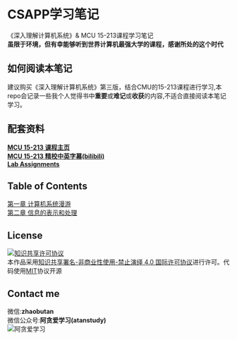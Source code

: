 CSAPP学习笔记
===
《深入理解计算机系统》& MCU 15-213课程学习笔记  
**虽限于环境，但有幸能够听到世界计算机最强大学的课程，感谢所处的这个时代**  

## 如何阅读本笔记

建议购买《深入理解计算机系统》第三版，结合CMU的15-213课程进行学习,本repo会记录一些我个人觉得书中**重要**或**难记**或**收获**的内容,不适合直接阅读本笔记学习。

## 配套资料

**[MCU 15-213 课程主页](http://www.cs.cmu.edu/~213/)**  
**[MCU 15-213 精校中英字幕(bilibili)](https://www.bilibili.com/video/BV1iW411d7hd)**  
**[Lab Assignments](http://csapp.cs.cmu.edu/3e/labs.html)**  

## Table of Contents
[第一章 计算机系统漫游](./chapter01/1.0计算机系统漫游.md)  
[第二章 信息的表示和处理](./chapter02/2.0信息的表示和处理.md)  


## License
[![知识共享许可协议](https://i.creativecommons.org/l/by-nc-nd/4.0/88x31.png)](http://creativecommons.org/licenses/by-nc-nd/4.0/)  
本作品采用[知识共享署名-非商业性使用-禁止演绎 4.0 国际许可协议](http://creativecommons.org/licenses/by-nc-nd/4.0/)进行许可。代码使用[MIT](./LICENSE)协议开源

## Contact me
微信:**zhaobutan**  
微信公众号:**阿贪爱学习(atanstudy)**  
![阿贪爱学习](./atanstudy-search-QRCode.png)

